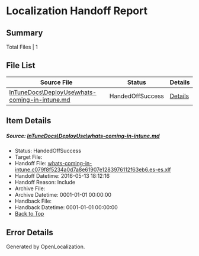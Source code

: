 # <a name='report-top'></a> Localization Handoff Report

## Summary
 Total Files | 1

## File List
 Source File | Status | Details 
 ----------- | ------ | ------- 
 [InTuneDocs\DeployUse\whats-coming-in-intune.md](https://github.com/Microsoft/IntuneDocs-pr/blob/47aacc4d2b7437955c2faa320f06ff1a4f8a9566/InTuneDocs/DeployUse/whats-coming-in-intune.md) | HandedOffSuccess | [Details](#13280e5048788571df82b25c2852dc12f4cce8e7247)

## Item Details
##### <a name='13280e5048788571df82b25c2852dc12f4cce8e7247'></a> Source: [InTuneDocs\DeployUse\whats-coming-in-intune.md](https://github.com/Microsoft/IntuneDocs-pr/blob/47aacc4d2b7437955c2faa320f06ff1a4f8a9566/InTuneDocs/DeployUse/whats-coming-in-intune.md)
* Status: HandedOffSuccess
* Target File: 
* Handoff File: [whats-coming-in-intune.c079f8f5234a0d7a8e61907e1283976112f63eb6.es-es.xlf](https://github.com/Microsoft/EM.handoff/blob/626deaccd33d0b184a17466df148e4263e7ede70/ol-handoff/Microsoft/IntuneDocs-pr.es-es/master/whats-coming-in-intune.c079f8f5234a0d7a8e61907e1283976112f63eb6.es-es.xlf)
* Handoff Datetime: 2016-05-13 18:12:16
* Handoff Reason: Include
* Archive File: 
* Archive Datetime: 0001-01-01 00:00:00
* Handback File: 
* Handback Datetime: 0001-01-01 00:00:00
* [Back to Top](#report-top)


## Error Details

Generated by OpenLocalization.
